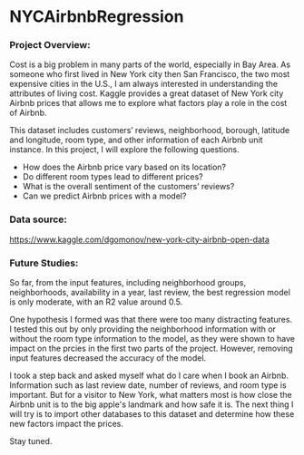 # NYCAirbnbRegression
### Project Overview:
Cost is a big problem in many parts of the world, especially in Bay Area. As someone who first lived in New York city then San Francisco, the two most expensive cities in the U.S., I am always interested in understanding the attributes of living cost. Kaggle provides a great dataset of New York city Airbnb prices that allows me to explore what factors play a role in the cost of Airbnb.

This dataset includes customers’ reviews, neighborhood, borough, latitude and longitude, room type, and other information of each Airbnb unit instance. In this project, I will explore the following questions.

- How does the Airbnb price vary based on its location?
- Do different room types lead to different prices?
- What is the overall sentiment of the customers’ reviews?
- Can we predict Airbnb prices with a model?

### Data source: 
https://www.kaggle.com/dgomonov/new-york-city-airbnb-open-data

### Future Studies:
So far, from the input features, including neighborhood groups, neighborhoods, availability in a year, last review, the best regression model is only moderate, with an R2 value around 0.5. 

One hypothesis I formed was that there were too many distracting features. I tested this out by only providing the neighborhood information with or without the room type information to the model, as they were shown to have impact on the prcies in the first two parts of the project. However, removing input features decreased the accuracy of the model. 

I took a step back and asked myself what do I care when I book an Airbnb. Information such as last review date, number of reviews, and room type is important. But for a visitor to New York, what matters most is how close the Airbnb unit is to the big apple's landmark and how safe it is. The next thing I will try is to import other databases to this dataset and determine how these new factors impact the prices. 

Stay tuned. 



